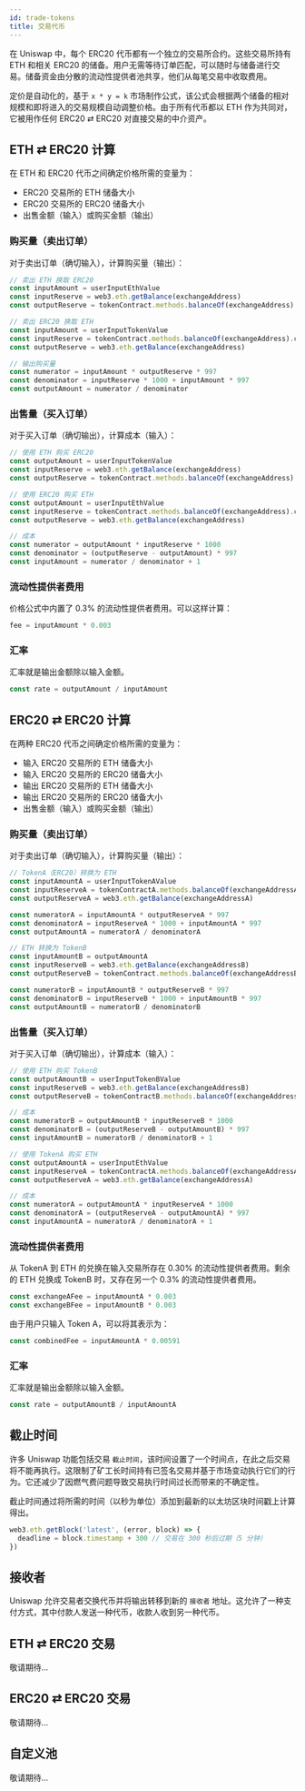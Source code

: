 ```yaml
---
id: trade-tokens
title: 交易代币
---
```


在 Uniswap 中，每个 ERC20 代币都有一个独立的交易所合约。这些交易所持有 ETH 和相关 ERC20 的储备。用户无需等待订单匹配，可以随时与储备进行交易。储备资金由分散的流动性提供者池共享，他们从每笔交易中收取费用。

定价是自动化的，基于 `x * y = k` 市场制作公式，该公式会根据两个储备的相对规模和即将进入的交易规模自动调整价格。由于所有代币都以 ETH 作为共同对，它被用作任何 ERC20 ⇄ ERC20 对直接交易的中介资产。

## ETH ⇄ ERC20 计算

在 ETH 和 ERC20 代币之间确定价格所需的变量为：

- ERC20 交易所的 ETH 储备大小
- ERC20 交易所的 ERC20 储备大小
- 出售金额（输入）或购买金额（输出）

### 购买量（卖出订单）

对于卖出订单（确切输入），计算购买量（输出）：

```javascript
// 卖出 ETH 换取 ERC20
const inputAmount = userInputEthValue
const inputReserve = web3.eth.getBalance(exchangeAddress)
const outputReserve = tokenContract.methods.balanceOf(exchangeAddress).call()

// 卖出 ERC20 换取 ETH
const inputAmount = userInputTokenValue
const inputReserve = tokenContract.methods.balanceOf(exchangeAddress).call()
const outputReserve = web3.eth.getBalance(exchangeAddress)

// 输出购买量
const numerator = inputAmount * outputReserve * 997
const denominator = inputReserve * 1000 + inputAmount * 997
const outputAmount = numerator / denominator
```

### 出售量（买入订单）

对于买入订单（确切输出），计算成本（输入）：

```javascript
// 使用 ETH 购买 ERC20
const outputAmount = userInputTokenValue
const inputReserve = web3.eth.getBalance(exchangeAddress)
const outputReserve = tokenContract.methods.balanceOf(exchangeAddress).call()

// 使用 ERC20 购买 ETH
const outputAmount = userInputEthValue
const inputReserve = tokenContract.methods.balanceOf(exchangeAddress).call()
const outputReserve = web3.eth.getBalance(exchangeAddress)

// 成本
const numerator = outputAmount * inputReserve * 1000
const denominator = (outputReserve - outputAmount) * 997
const inputAmount = numerator / denominator + 1
```

### 流动性提供者费用

价格公式中内置了 0.3% 的流动性提供者费用。可以这样计算：

```javascript
fee = inputAmount * 0.003
```

### 汇率

汇率就是输出金额除以输入金额。

```javascript
const rate = outputAmount / inputAmount
```

## ERC20 ⇄ ERC20 计算

在两种 ERC20 代币之间确定价格所需的变量为：

- 输入 ERC20 交易所的 ETH 储备大小
- 输入 ERC20 交易所的 ERC20 储备大小
- 输出 ERC20 交易所的 ETH 储备大小
- 输出 ERC20 交易所的 ERC20 储备大小
- 出售金额（输入）或购买金额（输出）

### 购买量（卖出订单）

对于卖出订单（确切输入），计算购买量（输出）：

```javascript
// TokenA（ERC20）转换为 ETH
const inputAmountA = userInputTokenAValue
const inputReserveA = tokenContractA.methods.balanceOf(exchangeAddressA).call()
const outputReserveA = web3.eth.getBalance(exchangeAddressA)

const numeratorA = inputAmountA * outputReserveA * 997
const denominatorA = inputReserveA * 1000 + inputAmountA * 997
const outputAmountA = numeratorA / denominatorA

// ETH 转换为 TokenB
const inputAmountB = outputAmountA
const inputReserveB = web3.eth.getBalance(exchangeAddressB)
const outputReserveB = tokenContract.methods.balanceOf(exchangeAddressB).call()

const numeratorB = inputAmountB * outputReserveB * 997
const denominatorB = inputReserveB * 1000 + inputAmountB * 997
const outputAmountB = numeratorB / denominatorB
```

### 出售量（买入订单）

对于买入订单（确切输出），计算成本（输入）：

```javascript
// 使用 ETH 购买 TokenB
const outputAmountB = userInputTokenBValue
const inputReserveB = web3.eth.getBalance(exchangeAddressB)
const outputReserveB = tokenContractB.methods.balanceOf(exchangeAddressB).call()

// 成本
const numeratorB = outputAmountB * inputReserveB * 1000
const denominatorB = (outputReserveB - outputAmountB) * 997
const inputAmountB = numeratorB / denominatorB + 1

// 使用 TokenA 购买 ETH
const outputAmountA = userInputEthValue
const inputReserveA = tokenContractA.methods.balanceOf(exchangeAddressA).call()
const outputReserveA = web3.eth.getBalance(exchangeAddressA)

// 成本
const numeratorA = outputAmountA * inputReserveA * 1000
const denominatorA = (outputReserveA - outputAmountA) * 997
const inputAmountA = numeratorA / denominatorA + 1
```

### 流动性提供者费用

从 TokenA 到 ETH 的兑换在输入交易所存在 0.30% 的流动性提供者费用。剩余的 ETH 兑换成 TokenB 时，又存在另一个 0.3% 的流动性提供者费用。

```javascript
const exchangeAFee = inputAmountA * 0.003
const exchangeBFee = inputAmountB * 0.003
```

由于用户只输入 Token A，可以将其表示为：

```javascript
const combinedFee = inputAmountA * 0.00591
```

### 汇率

汇率就是输出金额除以输入金额。

```javascript
const rate = outputAmountB / inputAmountA
```

## 截止时间

许多 Uniswap 功能包括交易 `截止时间`，该时间设置了一个时间点，在此之后交易将不能再执行。这限制了矿工长时间持有已签名交易并基于市场变动执行它们的行为。它还减少了因燃气费问题导致交易执行时间过长而带来的不确定性。

截止时间通过将所需的时间（以秒为单位）添加到最新的以太坊区块时间戳上计算得出。

```javascript
web3.eth.getBlock('latest', (error, block) => {
  deadline = block.timestamp + 300 // 交易在 300 秒后过期（5 分钟）
})
```

## 接收者

Uniswap 允许交易者交换代币并将输出转移到新的 `接收者` 地址。这允许了一种支付方式，其中付款人发送一种代币，收款人收到另一种代币。

## ETH ⇄ ERC20 交易

敬请期待...

## ERC20 ⇄ ERC20 交易

敬请期待...

## 自定义池

敬请期待...